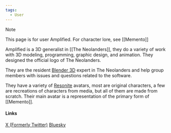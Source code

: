 ```yaml
---
tags:
  - User
---
```

>[!NOTE]
>This page is for user Amplified. For character lore, see [[Memento]]

Amplified is a 3D generalist in [[The Neolanders]], they do a variety of work with 3D modeling, programming, graphic design, and animation. They designed the official logo of The Neolanders.

They are the resident [Blender 3D](https://www.blender.org/) expert in The Neolanders and help group members with issues and questions related to the software.

They have a variety of [Resonite](https://www.resonite.com/) avatars, most are original characters, a few are recreations of characters from media, but all of them are made from scratch.
Their main avatar is a representation of the primary form of [[Memento]].
#### Links
[X (Formerly Twitter)](https://x.com/AmplifiedNLND?t=pDuyl3XPoQX75pEqyCu6-w&s=09)
[Bluesky](https://bsky.app/profile/amplified.bsky.social)
